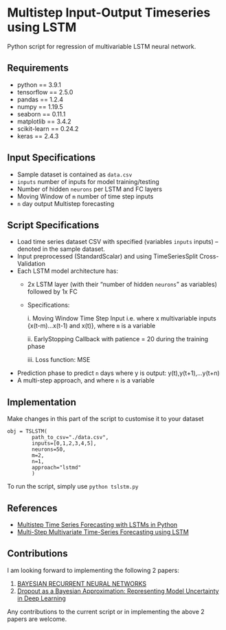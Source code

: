 # Multistep Input-Output Timeseries using LSTM
Python script for regression of multivariable LSTM neural network.

## Requirements
- python == 3.9.1
- tensorflow == 2.5.0
- pandas == 1.2.4
- numpy == 1.19.5
- seaborn == 0.11.1
- matplotlib == 3.4.2
- scikit-learn == 0.24.2
- keras == 2.4.3

## Input Specifications
- Sample dataset is contained as `data.csv`
- `inputs` number of inputs for model training/testing
- Number of hidden `neurons` per LSTM and FC layers
- Moving Window of `m` number of time step inputs
- `n` day output Multistep forecasting

## Script Specifications
- Load time series dataset CSV with specified (variables `inputs` inputs) – denoted in the sample dataset.
- Input preprocessed (StandardScalar) and using TimeSeriesSplit Cross-Validation
- Each LSTM model architecture has:
  - 2x LSTM layer (with their “number of hidden `neurons`” as variables) followed by 1x FC 
  - Specifications:
 
    i. Moving Window Time Step Input i.e. where x multivariable inputs {x(t-m)…x(t-1) and x(t)}, where `m` is a variable
    
    ii. EarlyStopping Callback with patience = 20 during the training phase
    
    iii. Loss function: MSE
- Prediction phase to predict `n` days where y is output: y(t),y(t+1),…y(t+n)
-  A multi-step approach, and where `n` is a variable

## Implementation
Make changes in this part of the script to customise it to your dataset
```
obj = TSLSTM(
        path_to_csv="./data.csv", 
        inputs=[0,1,2,3,4,5], 
        neurons=50, 
        m=2, 
        n=1,
        approach="lstmd"
        )
```
To run the script, simply use `python tslstm.py`

## References
- [Multistep Time Series Forecasting with LSTMs in Python](https://machinelearningmastery.com/multi-step-time-series-forecasting-long-short-term-memory-networks-python/)
- [Multi-Step Multivariate Time-Series Forecasting using LSTM](https://pangkh98.medium.com/multi-step-multivariate-time-series-forecasting-using-lstm-92c6d22cd9c2)

## Contributions
I am looking forward to implementing the following 2 papers:
1. [BAYESIAN RECURRENT NEURAL NETWORKS](https://arxiv.org/pdf/1704.02798.pdf)
2. [Dropout as a Bayesian Approximation: Representing Model Uncertainty in Deep Learning](https://arxiv.org/pdf/1506.02142.pdf)

Any contributions to the current script or in implementing the above 2 papers are welcome.
